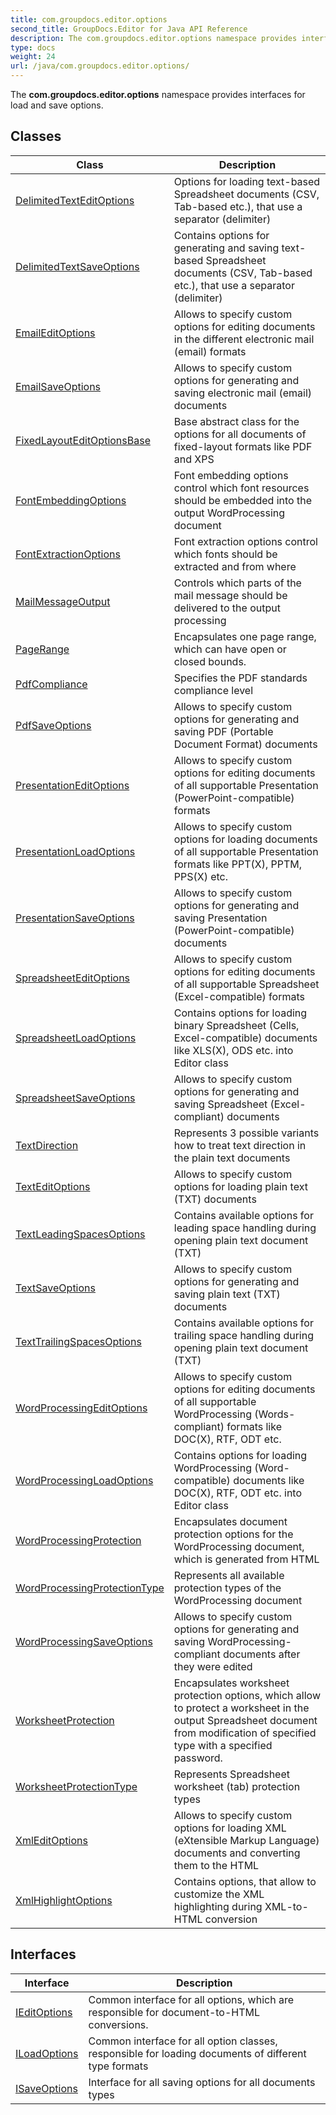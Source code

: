 ```yaml
---
title: com.groupdocs.editor.options
second_title: GroupDocs.Editor for Java API Reference
description: The com.groupdocs.editor.options namespace provides interfaces for load and save options.
type: docs
weight: 24
url: /java/com.groupdocs.editor.options/
---
```


The **com.groupdocs.editor.options** namespace provides interfaces for load and save options.


## Classes

| Class | Description |
| --- | --- |
| [DelimitedTextEditOptions](../com.groupdocs.editor.options/delimitedtexteditoptions) | Options for loading text-based Spreadsheet documents (CSV, Tab-based etc.), that use a separator (delimiter) |
| [DelimitedTextSaveOptions](../com.groupdocs.editor.options/delimitedtextsaveoptions) | Contains options for generating and saving text-based Spreadsheet documents (CSV, Tab-based etc.), that use a separator (delimiter) |
| [EmailEditOptions](../com.groupdocs.editor.options/emaileditoptions) | Allows to specify custom options for editing documents in the different electronic mail (email) formats |
| [EmailSaveOptions](../com.groupdocs.editor.options/emailsaveoptions) | Allows to specify custom options for generating and saving electronic mail (email) documents |
| [FixedLayoutEditOptionsBase](../com.groupdocs.editor.options/fixedlayouteditoptionsbase) | Base abstract class for the options for all documents of fixed-layout formats like PDF and XPS |
| [FontEmbeddingOptions](../com.groupdocs.editor.options/fontembeddingoptions) | Font embedding options control which font resources should be embedded into the output WordProcessing document |
| [FontExtractionOptions](../com.groupdocs.editor.options/fontextractionoptions) | Font extraction options control which fonts should be extracted and from where |
| [MailMessageOutput](../com.groupdocs.editor.options/mailmessageoutput) | Controls which parts of the mail message should be delivered to the output processing |
| [PageRange](../com.groupdocs.editor.options/pagerange) | Encapsulates one page range, which can have open or closed bounds. |
| [PdfCompliance](../com.groupdocs.editor.options/pdfcompliance) | Specifies the PDF standards compliance level |
| [PdfSaveOptions](../com.groupdocs.editor.options/pdfsaveoptions) | Allows to specify custom options for generating and saving PDF (Portable Document Format) documents |
| [PresentationEditOptions](../com.groupdocs.editor.options/presentationeditoptions) | Allows to specify custom options for editing documents of all supportable Presentation (PowerPoint-compatible) formats |
| [PresentationLoadOptions](../com.groupdocs.editor.options/presentationloadoptions) | Allows to specify custom options for loading documents of all supportable Presentation formats like PPT(X), PPTM, PPS(X) etc. |
| [PresentationSaveOptions](../com.groupdocs.editor.options/presentationsaveoptions) | Allows to specify custom options for generating and saving Presentation (PowerPoint-compatible) documents |
| [SpreadsheetEditOptions](../com.groupdocs.editor.options/spreadsheeteditoptions) | Allows to specify custom options for editing documents of all supportable Spreadsheet (Excel-compatible) formats |
| [SpreadsheetLoadOptions](../com.groupdocs.editor.options/spreadsheetloadoptions) | Contains options for loading binary Spreadsheet (Cells, Excel-compatible) documents like XLS(X), ODS etc. into Editor class |
| [SpreadsheetSaveOptions](../com.groupdocs.editor.options/spreadsheetsaveoptions) | Allows to specify custom options for generating and saving Spreadsheet (Excel-compliant) documents |
| [TextDirection](../com.groupdocs.editor.options/textdirection) | Represents 3 possible variants how to treat text direction in the plain text documents |
| [TextEditOptions](../com.groupdocs.editor.options/texteditoptions) | Allows to specify custom options for loading plain text (TXT) documents |
| [TextLeadingSpacesOptions](../com.groupdocs.editor.options/textleadingspacesoptions) | Contains available options for leading space handling during opening plain text document (TXT) |
| [TextSaveOptions](../com.groupdocs.editor.options/textsaveoptions) | Allows to specify custom options for generating and saving plain text (TXT) documents |
| [TextTrailingSpacesOptions](../com.groupdocs.editor.options/texttrailingspacesoptions) | Contains available options for trailing space handling during opening plain text document (TXT) |
| [WordProcessingEditOptions](../com.groupdocs.editor.options/wordprocessingeditoptions) | Allows to specify custom options for editing documents of all supportable WordProcessing (Words-compliant) formats like DOC(X), RTF, ODT etc. |
| [WordProcessingLoadOptions](../com.groupdocs.editor.options/wordprocessingloadoptions) | Contains options for loading WordProcessing (Word-compatible) documents like DOC(X), RTF, ODT etc. into Editor class |
| [WordProcessingProtection](../com.groupdocs.editor.options/wordprocessingprotection) | Encapsulates document protection options for the WordProcessing document, which is generated from HTML |
| [WordProcessingProtectionType](../com.groupdocs.editor.options/wordprocessingprotectiontype) | Represents all available protection types of the WordProcessing document |
| [WordProcessingSaveOptions](../com.groupdocs.editor.options/wordprocessingsaveoptions) | Allows to specify custom options for generating and saving WordProcessing-compliant documents after they were edited |
| [WorksheetProtection](../com.groupdocs.editor.options/worksheetprotection) | Encapsulates worksheet protection options, which allow to protect a worksheet in the output Spreadsheet document from modification of specified type with a specified password. |
| [WorksheetProtectionType](../com.groupdocs.editor.options/worksheetprotectiontype) | Represents Spreadsheet worksheet (tab) protection types |
| [XmlEditOptions](../com.groupdocs.editor.options/xmleditoptions) | Allows to specify custom options for loading XML (eXtensible Markup Language) documents and converting them to the HTML |
| [XmlHighlightOptions](../com.groupdocs.editor.options/xmlhighlightoptions) | Contains options, that allow to customize the XML highlighting during XML-to-HTML conversion |

## Interfaces

| Interface | Description |
| --- | --- |
| [IEditOptions](../com.groupdocs.editor.options/ieditoptions) | Common interface for all options, which are responsible for document-to-HTML conversions. |
| [ILoadOptions](../com.groupdocs.editor.options/iloadoptions) | Common interface for all option classes, responsible for loading documents of different type formats |
| [ISaveOptions](../com.groupdocs.editor.options/isaveoptions) | Interface for all saving options for all documents types |
